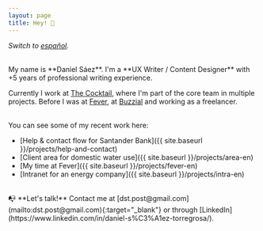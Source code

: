 ```yaml
---
layout: page
title: Hey! 👋
---
```



*Switch to [español](https://danielszt.github.io/).*

<br>
My name is **Daniel Sáez**. I'm a **UX Writer / Content Designer** with +5 years of professional writing experience. 

Currently I work at [The Cocktail](https://the-cocktail.com/en), where I'm part of the core team in multiple projects. Before I was at [Fever](https://feverup.com/), at [Buzzial](https://buzzial.com/) and working as a freelancer.

<br>
You can see some of my recent work here:

- [Help & contact flow for Santander Bank]({{ site.baseurl }}/projects/help-and-contact)
- [Client area for domestic water use]({{ site.baseurl }}/projects/area-en)
- [My time at Fever]({{ site.baseurl }}/projects/fever-en)
- [Intranet for an energy company]({{ site.baseurl }}/projects/intra-en)

<br>
📭 **Let's talk!** Contact me at [dst.post@gmail.com](mailto:dst.post@gmail.com){:target="_blank"} or through [LinkedIn](https://www.linkedin.com/in/daniel-s%C3%A1ez-torregrosa/).


